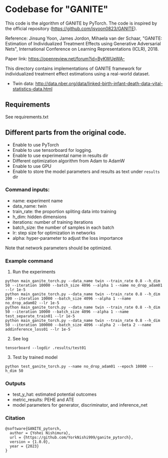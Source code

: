 # Codebase for "GANITE"

This code is the algorithm of GANITE by PyTorch. The code is inspired by the official repository (https://github.com/jsyoon0823/GANITE).

Reference: Jinsung Yoon, James Jordon, Mihaela van der Schaar,
"GANITE: Estimation of Individualized Treatment Effects using Generative Adversarial Nets",
International Conference on Learning Representations (ICLR), 2018.

Paper link: https://openreview.net/forum?id=ByKWUeWA-

This directory contains implementations of GANITE framework for individualized treatment effect estimations using a real-world dataset.
-   Twin data: http://data.nber.org/data/linked-birth-infant-death-data-vital-statistics-data.html

## Requirements

See requirements.txt

## Different parts from the original code.

-   Enable to use PyTorch
-   Enable to use tensorboard for logging.
-   Enable to use experimental name in results dir
-   Different optimization algorithm from Adam to AdamW
-   Enable to use GPU
-   Enable to store the model parameters and results as text under `results` dir

### Command inputs:

-   name: experiment name
-   data_name: twin
-   train_rate: the proportion spliting data into training
-   h_dim: hidden dimensions
-   iterations: number of training iterations
-   batch_size: the number of samples in each batch
-   lr: step size for optimization in networks
-   alpha: hyper-parameter to adjust the loss importance

Note that network parameters should be optimized.

### Example command

1. Run the experiments
```shell
python main_ganite_torch.py --data_name twin --train_rate 0.8 --h_dim 50 --iteration 10000 --batch_size 4096 --alpha 1 --name no_drop_adam01 --lr 1e-5
python main_ganite_torch.py --data_name twin --train_rate 0.8 --h_dim 200 --iteration 10000 --batch_size 4096 --alpha 1 --name no_drop_adam02 --lr 1e-5
python main_ganite_torch.py --data_name twin --train_rate 0.8 --h_dim 50 --iteration 10000 --batch_size 4096 --alpha 1 --name test_separate_train01 --lr 1e-5
python main_ganite_torch.py --data_name twin --train_rate 0.8 --h_dim 50 --iteration 100000 --batch_size 4096 --alpha 2 --beta 2 --name addinference_loss01 --lr 1e-5

```

2. See log
```shell
tensorboard --logdir .results/test01
```

3. Test by trained model
```shell
python test_ganite_torch.py --name no_drop_adam01 --epoch 10000 --h_dim 50
```

### Outputs

-   test_y_hat: estimated potential outcomes
-   metric_results: PEHE and ATE
-   model parameters for generator, discriminator, and inference_net

### Citation
```
@software{GANITE_pytorch,
  author = {Yohei Nishimura},
  url = {https://github.com/YorkNishi999/ganite_pytorch},
  version = {1.0.0},
  year = {2023}
}
```

